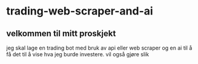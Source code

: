 # trading-web-scraper-and-ai

## velkommen til mitt proskjekt 

jeg skal lage en trading bot med bruk av api eller web scraper og en ai til å få det til å vise hva jeg burde investere. vil også gjøre slik 